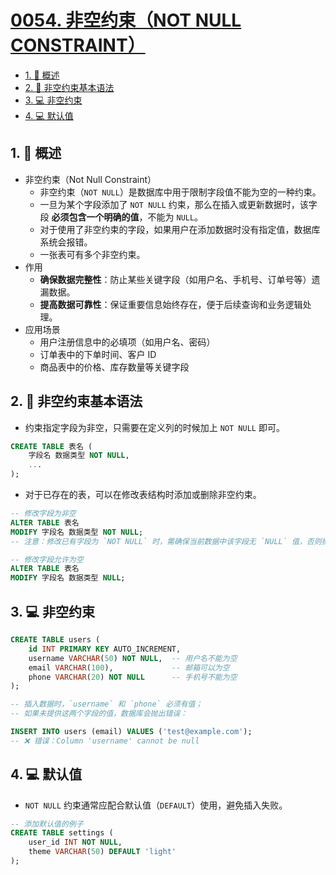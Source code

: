 # [0054. 非空约束（NOT NULL CONSTRAINT）](https://github.com/Tdahuyou/TNotes.sql/tree/main/notes/0054.%20%E9%9D%9E%E7%A9%BA%E7%BA%A6%E6%9D%9F%EF%BC%88NOT%20NULL%20CONSTRAINT%EF%BC%89)

<!-- region:toc -->

- [1. 📝 概述](#1--概述)
- [2. 📒 非空约束基本语法](#2--非空约束基本语法)
- [3. 💻 非空约束](#3--非空约束)
- [4. 💻 默认值](#4--默认值)

<!-- endregion:toc -->

## 1. 📝 概述

- 非空约束（Not Null Constraint）
  - 非空约束（`NOT NULL`）是数据库中用于限制字段值不能为空的一种约束。
  - 一旦为某个字段添加了 `NOT NULL` 约束，那么在插入或更新数据时，该字段 **必须包含一个明确的值**，不能为 `NULL`。
  - 对于使用了非空约束的字段，如果用户在添加数据时没有指定值，数据库系统会报错。
  - 一张表可有多个非空约束。
- 作用
  - **确保数据完整性**：防止某些关键字段（如用户名、手机号、订单号等）遗漏数据。
  - **提高数据可靠性**：保证重要信息始终存在，便于后续查询和业务逻辑处理。
- 应用场景
  - 用户注册信息中的必填项（如用户名、密码）
  - 订单表中的下单时间、客户 ID
  - 商品表中的价格、库存数量等关键字段

## 2. 📒 非空约束基本语法

- 约束指定字段为非空，只需要在定义列的时候加上 `NOT NULL` 即可。

```sql {2}
CREATE TABLE 表名 (
    字段名 数据类型 NOT NULL,
    ...
);
```

- 对于已存在的表，可以在修改表结构时添加或删除非空约束。

```sql
-- 修改字段为非空
ALTER TABLE 表名
MODIFY 字段名 数据类型 NOT NULL;
-- 注意：修改已有字段为 `NOT NULL` 时，需确保当前数据中该字段无 `NULL` 值，否则操作会失败。

-- 修改字段允许为空
ALTER TABLE 表名
MODIFY 字段名 数据类型 NULL;
```

## 3. 💻 非空约束

```sql {3,5}
CREATE TABLE users (
    id INT PRIMARY KEY AUTO_INCREMENT,
    username VARCHAR(50) NOT NULL,  -- 用户名不能为空
    email VARCHAR(100),             -- 邮箱可以为空
    phone VARCHAR(20) NOT NULL      -- 手机号不能为空
);

-- 插入数据时，`username` 和 `phone` 必须有值；
-- 如果未提供这两个字段的值，数据库会抛出错误：

INSERT INTO users (email) VALUES ('test@example.com');
-- ❌ 错误：Column 'username' cannot be null
```

## 4. 💻 默认值

- `NOT NULL` 约束通常应配合默认值（`DEFAULT`）使用，避免插入失败。

```sql
-- 添加默认值的例子
CREATE TABLE settings (
    user_id INT NOT NULL,
    theme VARCHAR(50) DEFAULT 'light'
);
```
